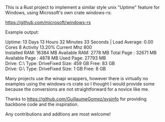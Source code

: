 This is a Rust project to implement a similar style unix "Uptime" feature for Windows, using Microsoft's own crate windows-rs:

https://github.com/microsoft/windows-rs

Example output:

Uptime: 13 Days 13 Hours 32 Minutes 33 Seconds | Load Average: 0.00 Cores 8 Activity 13.20% Current Mhz 800<br/>
Installed RAM: 16384 MB Available RAM: 2778 MB Total Page : 32671 MB Available Page : 4878 MB Used Page: 27793 MB<br/>
Drive: C:\ Type: DriveFixed Size: 459 GB Free: 83 GB<br/>
Drive: G:\ Type: DriveFixed Size: 1 GB Free: 8 GB<br/>

Many projects use the winapi wrappers, however there is virtually no examples using the windows-rs crate so I thought I would provide 
some because the conversions are not straightforward for a novice like me.

Thanks to https://github.com/GuillaumeGomez/sysinfo for providing backbone code and the inspiration.

Any contributions and addtions are most welcome!
